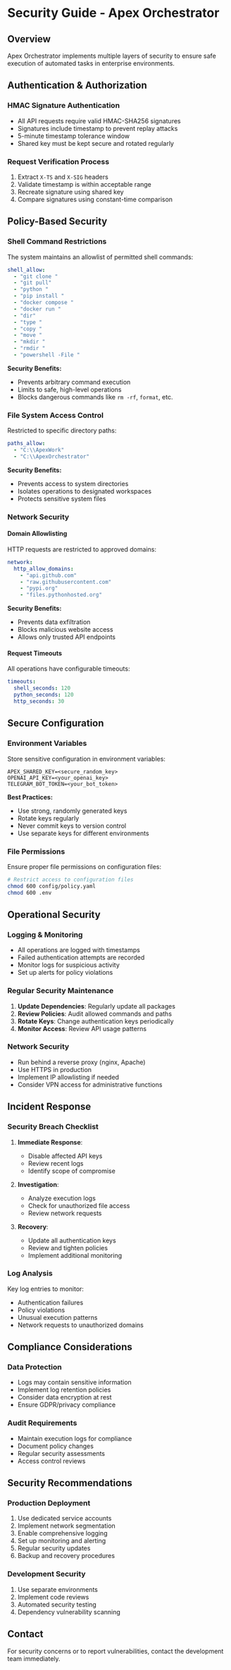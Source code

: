 # Security Guide - Apex Orchestrator

## Overview

Apex Orchestrator implements multiple layers of security to ensure safe execution of automated tasks in enterprise environments.

## Authentication & Authorization

### HMAC Signature Authentication
- All API requests require valid HMAC-SHA256 signatures
- Signatures include timestamp to prevent replay attacks
- 5-minute timestamp tolerance window
- Shared key must be kept secure and rotated regularly

### Request Verification Process
1. Extract `X-TS` and `X-SIG` headers
2. Validate timestamp is within acceptable range
3. Recreate signature using shared key
4. Compare signatures using constant-time comparison

## Policy-Based Security

### Shell Command Restrictions
The system maintains an allowlist of permitted shell commands:

```yaml
shell_allow:
  - "git clone "
  - "git pull"
  - "python "
  - "pip install "
  - "docker compose "
  - "docker run "
  - "dir"
  - "type "
  - "copy "
  - "move "
  - "mkdir "
  - "rmdir "
  - "powershell -File "
```

**Security Benefits:**
- Prevents arbitrary command execution
- Limits to safe, high-level operations
- Blocks dangerous commands like `rm -rf`, `format`, etc.

### File System Access Control
Restricted to specific directory paths:

```yaml
paths_allow:
  - "C:\\ApexWork"
  - "C:\\ApexOrchestrator"
```

**Security Benefits:**
- Prevents access to system directories
- Isolates operations to designated workspaces
- Protects sensitive system files

### Network Security

#### Domain Allowlisting
HTTP requests are restricted to approved domains:

```yaml
network:
  http_allow_domains:
    - "api.github.com"
    - "raw.githubusercontent.com"
    - "pypi.org"
    - "files.pythonhosted.org"
```

**Security Benefits:**
- Prevents data exfiltration
- Blocks malicious website access
- Allows only trusted API endpoints

#### Request Timeouts
All operations have configurable timeouts:

```yaml
timeouts:
  shell_seconds: 120
  python_seconds: 120
  http_seconds: 30
```

## Secure Configuration

### Environment Variables
Store sensitive configuration in environment variables:

```env
APEX_SHARED_KEY=<secure_random_key>
OPENAI_API_KEY=<your_openai_key>
TELEGRAM_BOT_TOKEN=<your_bot_token>
```

**Best Practices:**
- Use strong, randomly generated keys
- Rotate keys regularly
- Never commit keys to version control
- Use separate keys for different environments

### File Permissions
Ensure proper file permissions on configuration files:

```bash
# Restrict access to configuration files
chmod 600 config/policy.yaml
chmod 600 .env
```

## Operational Security

### Logging & Monitoring
- All operations are logged with timestamps
- Failed authentication attempts are recorded
- Monitor logs for suspicious activity
- Set up alerts for policy violations

### Regular Security Maintenance
1. **Update Dependencies**: Regularly update all packages
2. **Review Policies**: Audit allowed commands and paths
3. **Rotate Keys**: Change authentication keys periodically
4. **Monitor Access**: Review API usage patterns

### Network Security
- Run behind a reverse proxy (nginx, Apache)
- Use HTTPS in production
- Implement IP allowlisting if needed
- Consider VPN access for administrative functions

## Incident Response

### Security Breach Checklist
1. **Immediate Response**:
   - Disable affected API keys
   - Review recent logs
   - Identify scope of compromise

2. **Investigation**:
   - Analyze execution logs
   - Check for unauthorized file access
   - Review network requests

3. **Recovery**:
   - Update all authentication keys
   - Review and tighten policies
   - Implement additional monitoring

### Log Analysis
Key log entries to monitor:
- Authentication failures
- Policy violations
- Unusual execution patterns
- Network requests to unauthorized domains

## Compliance Considerations

### Data Protection
- Logs may contain sensitive information
- Implement log retention policies
- Consider data encryption at rest
- Ensure GDPR/privacy compliance

### Audit Requirements
- Maintain execution logs for compliance
- Document policy changes
- Regular security assessments
- Access control reviews

## Security Recommendations

### Production Deployment
1. Use dedicated service accounts
2. Implement network segmentation
3. Enable comprehensive logging
4. Set up monitoring and alerting
5. Regular security updates
6. Backup and recovery procedures

### Development Security
1. Use separate environments
2. Implement code reviews
3. Automated security testing
4. Dependency vulnerability scanning

## Contact

For security concerns or to report vulnerabilities, contact the development team immediately.

